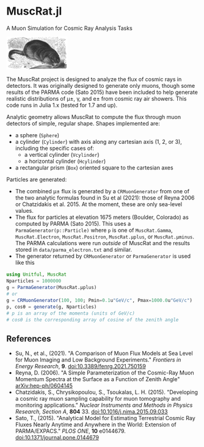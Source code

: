 # MuscRat.jl

A Muon Simulation for Cosmic Ray Analysis Tasks

<!-- Couldn't figure out how to get markdown to resize the drawing w/o going to full HTML -->
<!-- ![A cute muskrat](docs/640px-Bisamratte-drawing.jpg) -->
<p align="left">
    <img src="docs/640px-Bisamratte-drawing.jpg", width="160" title="A cute muskrat">
</p>

The MuscRat project is designed to analyze the flux of cosmic rays in detectors. It was originally
designed to generate only muons, though some results of the PARMA code (Sato 2015) have been included
to help generate realistic distributions of µ±, γ, and e± from cosmic ray air showers.
This code runs in Julia 1.x (tested for 1.7 and up).

Analytic geometry allows MuscRat to compute the flux through muon detectors of simple, regular shape. Shapes implemented are:

* a sphere (`Sphere`)
* a cylinder (`Cylinder`) with axis along any cartesian axis (1, 2, or 3), including the specific cases of:
  * a vertical cylinder (`Vcylinder`)
  * a horizontal cylinder (`Hcylinder`)
* a rectangular prism (`Box`) oriented square to the cartesian axes

Particles are generated:
* The combined µ± flux is generated by a `CRMuonGenerator` from one of the two analytic formulas found in Su et al (2021): those of Reyna 2006 or Chatzidakis et al. 2015. At the moment, these are only sea-level values.
* The flux for particles at elevation 1675 meters (Boulder, Colorado) as computed by PARMA (Sato 2015). This uses a `ParmaGenerator(p::Particle)` where `p` is one of `MuscRat.Gamma`, `MuscRat.Electron`, `MuscRat.Positron`, `MuscRat.µplus`, or `MuscRat.µminus`. The PARMA calculations were run _outside_ of MuscRat and the results stored in `data/parma_electron.txt` and similar.
* The generator returned by `CRMuonGenerator` or `ParmaGenerator` is used like this
```julia
using Unitful, MuscRat
Nparticles = 1000000
g = ParmaGenerator(MuscRat.µplus)
# or
g = CRMuonGenerator(100, 100; Pmin=0.1u"GeV/c", Pmax=1000.0u"GeV/c")
p, cosθ = generate(g, Nparticles)
# p is an array of the momenta (units of GeV/c)
# cosθ is the corresponding array of cosine of the zenith angle
```

## References

* Su, N., et al., (2021). "A Comparison of Muon Flux Models at Sea Level for Muon Imaging and Low Background Experiments." _Frontiers in Energy Research_, **9**. [doi:10.3389/fenrg.2021.750159](https://doi.org/10.3389/fenrg.2021.750159)
* Reyna, D. (2006). "A Simple Parameterization of the Cosmic-Ray Muon Momentum Spectra at the Surface as a Function of Zenith Angle" [arXiv:hep-ph/0604145](https://arxiv.org/abs/hep-ph/0604145)
* Chatzidakis, S., Chrysikopoulou, S., Tsoukalas, L. H. (2015). "Developing a cosmic ray muon sampling capability for muon tomography and monitoring applications." _Nuclear Instruments and Methods in Physics Research, Section A_, **804** 33. [doi:10.1016/j.nima.2015.09.033](https://doi.org/10.1016/j.nima.2015.09.033)
* Sato, T., (2015). "Analytical Model for Estimating Terrestrial Cosmic Ray Fluxes Nearly Anytime and Anywhere in the World: Extension of PARMA/EXPACS." _PLOS ONE_, **10** e0144679. [doi:10.1371/journal.pone.0144679](https://doi.org/10.1371/journal.pone.0144679)